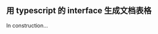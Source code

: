 <h2 title="Generate document table with typescript interface">用 typescript 的 interface 生成文档表格</h2>





In construction...